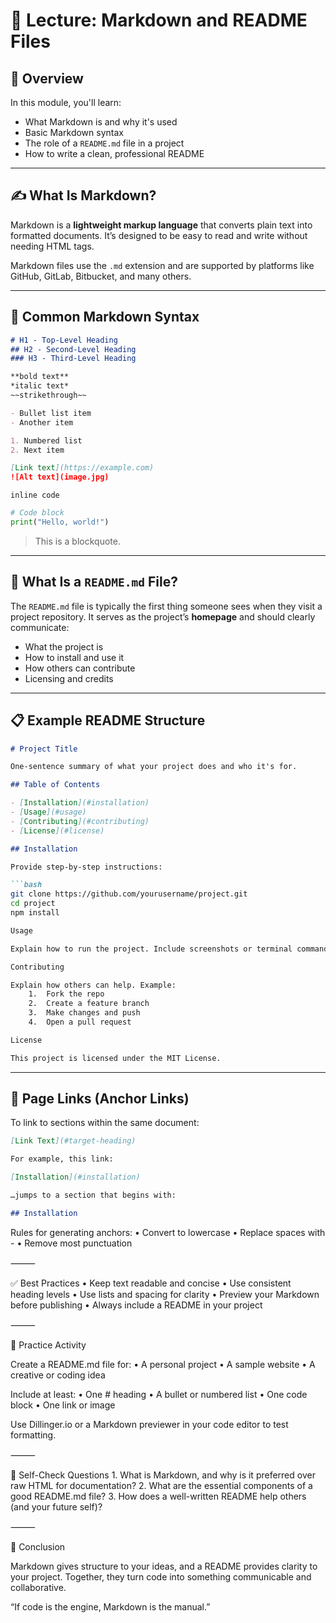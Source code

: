 # 📘 Lecture: Markdown and README Files

## 🎯 Overview

In this module, you'll learn:

- What Markdown is and why it's used
- Basic Markdown syntax
- The role of a `README.md` file in a project
- How to write a clean, professional README

---

## ✍️ What Is Markdown?

Markdown is a **lightweight markup language** that converts plain text into formatted documents. It’s designed to be easy to read and write without needing HTML tags.

Markdown files use the `.md` extension and are supported by platforms like GitHub, GitLab, Bitbucket, and many others.

---

## 🔧 Common Markdown Syntax

```markdown
# H1 - Top-Level Heading
## H2 - Second-Level Heading
### H3 - Third-Level Heading

**bold text**
*italic text*
~~strikethrough~~

- Bullet list item
- Another item

1. Numbered list
2. Next item

[Link text](https://example.com)
![Alt text](image.jpg)
```

`inline code`

```python
# Code block
print("Hello, world!")
```
> This is a blockquote.

<!-- This is a comment and will not be visible in the rendered Markdown -->


---

## 📁 What Is a `README.md` File?

The `README.md` file is typically the first thing someone sees when they visit a project repository. It serves as the project’s **homepage** and should clearly communicate:

- What the project is
- How to install and use it
- How others can contribute
- Licensing and credits

---

## 📋 Example README Structure

```markdown
# Project Title

One-sentence summary of what your project does and who it's for.

## Table of Contents

- [Installation](#installation)
- [Usage](#usage)
- [Contributing](#contributing)
- [License](#license)

## Installation

Provide step-by-step instructions:

```bash
git clone https://github.com/yourusername/project.git
cd project
npm install

Usage

Explain how to run the project. Include screenshots or terminal commands.

Contributing

Explain how others can help. Example:
	1.	Fork the repo
	2.	Create a feature branch
	3.	Make changes and push
	4.	Open a pull request

License

This project is licensed under the MIT License.
```
---

## 🔗 Page Links (Anchor Links)

To link to sections within the same document:

```markdown
[Link Text](#target-heading)

For example, this link:

[Installation](#installation)

…jumps to a section that begins with:

## Installation
```
Rules for generating anchors:
	•	Convert to lowercase
	•	Replace spaces with -
	•	Remove most punctuation

⸻

✅ Best Practices
	•	Keep text readable and concise
	•	Use consistent heading levels
	•	Use lists and spacing for clarity
	•	Preview your Markdown before publishing
	•	Always include a README in your project

⸻

🧪 Practice Activity

Create a README.md file for:
	•	A personal project
	•	A sample website
	•	A creative or coding idea

Include at least:
	•	One # heading
	•	A bullet or numbered list
	•	One code block
	•	One link or image

Use Dillinger.io or a Markdown previewer in your code editor to test formatting.

⸻

🧠 Self-Check Questions
	1.	What is Markdown, and why is it preferred over raw HTML for documentation?
	2.	What are the essential components of a good README.md file?
	3.	How does a well-written README help others (and your future self)?

⸻

🧵 Conclusion

Markdown gives structure to your ideas, and a README provides clarity to your project. Together, they turn code into something communicable and collaborative.

“If code is the engine, Markdown is the manual.”

